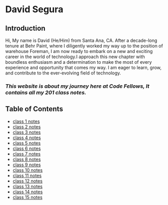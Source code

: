 # David Segura

## Introduction

Hi, My name is David (He/Him) from Santa Ana, CA. After a decade-long tenure at Behr Paint, where I diligently worked my way up to the position of warehouse Foreman, I am now ready to embark on a new and exciting career in the world of technology.I approach this new chapter with boundless enthusiasm and a determination to make the most of every experience and opportunity that comes my way. I am eager to learn, grow, and contribute to the ever-evolving field of technology.

### *This website is about my journey here at Code Fellows, It contains all my 201 class notes.*

## Table of Contents

- [class 1 notes]()
- [class 2 notes]()
- [class 3 notes]()
- [class 4 notes]()
- [class 5 notes]()
- [class 6 notes]()
- [class 7 notes]()
- [class 8 notes]()
- [class 9 notes]()
- [class 10 notes]()
- [class 11 notes]()
- [class 12 notes]()
- [class 13 notes]()
- [class 14 notes]()
- [class 15 notes]()